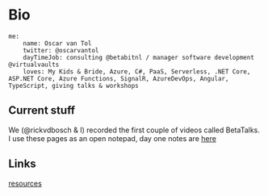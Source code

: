 # Bio

    me: 
        name: Oscar van Tol
        twitter: @oscarvantol
        dayTimeJob: consulting @betabitnl / manager software development @virtualvaults
        loves: My Kids & Bride, Azure, C#, PaaS, Serverless, .NET Core, ASP.NET Core, Azure Functions, SignalR, AzureDevOps, Angular, TypeScript, giving talks & workshops


## Current stuff


We (@rickvdbosch & I) recorded the first couple of videos called BetaTalks.
I use these pages as an open notepad, day one notes are [here](script1)

## Links

[resources](resources)

